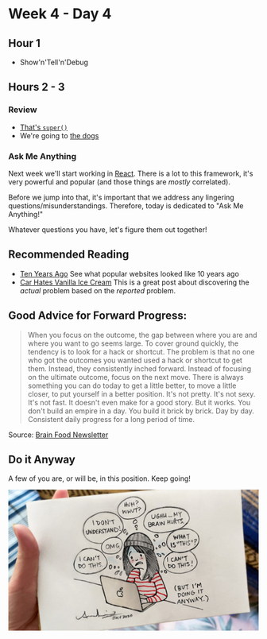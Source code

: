 # Week 4 - Day 4

## Hour 1

* Show'n'Tell'n'Debug

## Hours 2 - 3

### Review

* [That's `super()`](https://codesandbox.io/s/super-dog-edition-29n5c5?file=/src/index.mjs)
* We're going to [the dogs](https://codesandbox.io/s/oop-kennel-m5y74y?file=/src/index.mjs)

### Ask Me Anything

Next week we'll start working in [React](https://react.dev/learn).  There is a lot to this framework, it's very powerful and popular (and those things are _mostly_ correlated).

Before we jump into that, it's important that we address any lingering questions/misunderstandings. Therefore, today is dedicated to "Ask Me Anything!"

Whatever questions you have, let's figure them out together!

## Recommended Reading

* [Ten Years Ago](https://neal.fun/ten-years-ago/)
  See what popular websites looked like 10 years ago
* [Car Hates Vanilla Ice Cream](https://www.cs.cmu.edu/~wkw/humour/carproblems.txt)
  This is a great post about discovering the _actual_ problem based on the _reported_ problem.

## Good Advice for Forward Progress:

> When you focus on the outcome, the gap between where you are and where you want to go seems large. To cover ground quickly, the tendency is to look for a hack or shortcut.
> The problem is that no one who got the outcomes you wanted used a hack or shortcut to get them. Instead, they consistently inched forward.
> Instead of focusing on the ultimate outcome, focus on the next move. There is always something you can do today to get a little better, to move a little closer, to put yourself in a better position. It's not pretty. It's not sexy. It's not fast. It doesn't even make for a good story. But it works.
> You don't build an empire in a day. You build it brick by brick. Day by day.
> Consistent daily progress for a long period of time.

Source: [Brain Food Newsletter](https://fs.blog/newsletter/)

## Do it Anyway

A few of you are, or will be, in this position. Keep going!

![Do it Anyway](./img/do_it_anyway.jpg)
